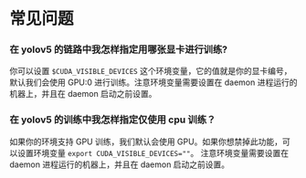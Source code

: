 # 常见问题

### 在 yolov5 的链路中我怎样指定用哪张显卡进行训练?
<a id="q1"></a>
你可以设置 `$CUDA_VISIBLE_DEVICES`  这个环境变量，它的值就是你的显卡编号，默认我们会使用 GPU:0 进行训练。注意环境变量需要设置在 daemon 进程运行的机器上，并且在 daemon 启动之前设置。

### 在 yolov5 的训练中我怎样指定仅使用 cpu 训练？
<a id="q2"></a>
如果你的环境支持 GPU 训练，我们默认会使用 GPU。如果你想禁掉此功能，可以设置环境变量 `export CUDA_VISIBLE_DEVICES=""`。 注意环境变量需要设置在 daemon 进程运行的机器上，并且在 daemon 启动之前设置。
